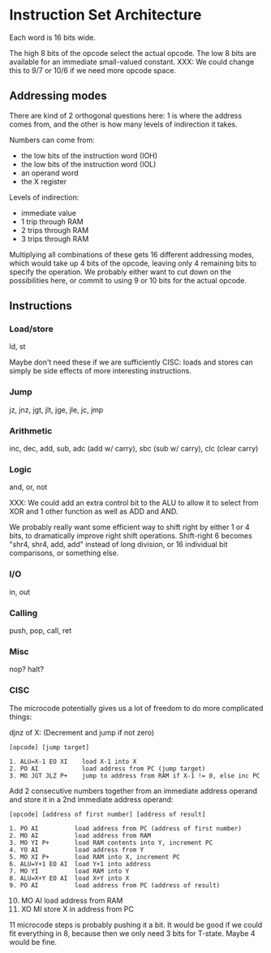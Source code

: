 # Instruction Set Architecture

Each word is 16 bits wide.

The high 8 bits of the opcode select the actual opcode. The low 8 bits are available
for an immediate small-valued constant. XXX: We could change this to 9/7 or 10/6 if
we need more opcode space.

## Addressing modes

There are kind of 2 orthogonal questions here: 1 is where the address comes from, and the other
is how many levels of indirection it takes.

Numbers can come from:
 * the low bits of the instruction word (IOH)
 * the low bits of the instruction word (IOL)
 * an operand word
 * the X register

Levels of indirection:
 * immediate value
 * 1 trip through RAM
 * 2 trips through RAM
 * 3 trips through RAM

Multiplying all combinations of these gets 16 different addressing modes, which would take up 4
bits of the opcode, leaving only 4 remaining bits to specify the operation. We probably either want
to cut down on the possibilities here, or commit to using 9 or 10 bits for the actual opcode.

## Instructions

### Load/store

ld, st

Maybe don't need these if we are sufficiently CISC: loads and stores can simply be side
effects of more interesting instructions.

### Jump

jz, jnz, jgt, jlt, jge, jle, jc, jmp

### Arithmetic

inc, dec, add, sub, adc (add w/ carry), sbc (sub w/ carry), clc (clear carry)

### Logic

and, or, not

XXX: We could add an extra control bit to the ALU to allow it to
select from XOR and 1 other function as well as ADD and AND.

We probably really want some efficient way to shift right by either 1 or 4 bits, to
dramatically improve right shift operations. Shift-right 6 becomes "shr4, shr4, add, add"
instead of long division, or 16 individual bit comparisons, or something else.

### I/O

in, out

### Calling

push, pop, call, ret

### Misc

nop? halt?

### CISC

The microcode potentially gives us a lot of freedom to do more complicated things:

djnz of X: (Decrement and jump if not zero)

    [opcode] [jump target]

    1. ALU=X-1 EO XI    load X-1 into X
    2. PO AI            load address from PC (jump target)
    3. MO JGT JLZ P+    jump to address from RAM if X-1 != 0, else inc PC

Add 2 consecutive numbers together from an immediate address operand and store it in a 2nd
immediate address operand:

    [opcode] [address of first number] [address of result]

    1. PO AI          load address from PC (address of first number)
    2. MO AI          load address from RAM
    3. MO YI P+       load RAM contents into Y, increment PC
    4. YO AI          load address from Y
    5. MO XI P+       load RAM into X, increment PC
    6. ALU=Y+1 EO AI  load Y+1 into address
    7. MO YI          load RAM into Y
    8. ALU=X+Y EO AI  load X+Y into X
    9. PO AI          load address from PC (address of result)
   10. MO AI          load address from RAM
   11. XO MI          store X in address from PC

11 microcode steps is probably pushing it a bit. It would be good if we could fit everything
in 8, because then we only need 3 bits for T-state. Maybe 4 would be fine.
